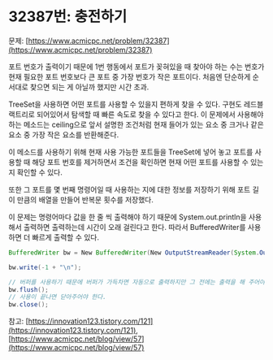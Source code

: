 # 32387번: 충전하기

문제: [https://www.acmicpc.net/problem/32387](https://www.acmicpc.net/problem/32387)

포트 번호가 출력이기 때문에 1번 행동에서 포트가 꽂혀있을 때 찾아야 하는 수는 번호가 현재 필요한 포트 번호보다 큰 포트 중 가장 번호가 작은 포트이다. 처음엔 단순하게 순서대로 찾으면 되는 게 아닐까 했지만 시간 초과.

TreeSet을 사용하면 어떤 포트를 사용할 수 있을지 편하게 찾을 수 있다. 구현도 레드블랙트리로 되어있어서 탐색할 때 빠른 속도로 찾을 수 있다고 한다. 이 문제에서 사용해야 하는 메소드는 ceiling으로 앞서 설명한 조건처럼 현재 들어가 있는 요소 중 크거나 같은 요소 중 가장 작은 요소를 반환해준다.

이 메소드를 사용하기 위해 현재 사용 가능한 포트들을 TreeSet에 넣어 놓고 포트를 사용할 때 해당 포트 번호를 제거하면서 조건을 확인하면 현재 어떤 포트를 사용할 수 있는지 확인할 수 있다.

또한 그 포트를 몇 번째 명령어일 때 사용하는 지에 대한 정보를 저장하기 위해 포트 길이 만큼의 배열을 만들어 반복문 횟수를 저장했다.

이 문제는 명령어마다 값을 한 줄 씩  출력해야 하기 때문에 System.out.println을 사용해서 출력하면 출력하는데 시간이 오래 걸린다고 한다. 따라서 BufferedWriter를 사용하면 더 빠르게 출력할 수 있다.

```java
BufferedWriter bw = New BufferedWriter(New OutputStreamReader(System.Out));

bw.write(-1 + "\n");

// 버퍼를 사용하기 때문에 버퍼가 가득차면 자동으로 출력하지만 그 전에는 출력을 해 주어야 한다
bw.flush();
// 사용이 끝나면 닫아주어야 한다.
bw.close();
```

참고: [https://innovation123.tistory.com/121](https://innovation123.tistory.com/121), [https://www.acmicpc.net/blog/view/57](https://www.acmicpc.net/blog/view/57)